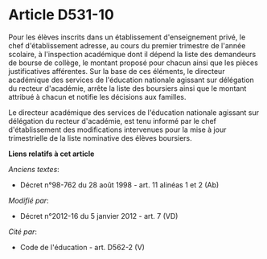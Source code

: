 # Article D531-10

Pour les élèves inscrits dans un établissement d'enseignement privé, le chef d'établissement adresse, au cours du premier
trimestre de l'année scolaire, à l'inspection académique dont il dépend la liste des demandeurs de bourse de collège, le
montant proposé pour chacun ainsi que les pièces justificatives afférentes. Sur la base de ces éléments,               le
directeur académique des services de l'éducation nationale agissant sur délégation du recteur d'académie, arrête la liste des
boursiers ainsi que le montant attribué à chacun et notifie les décisions aux familles. 

Le directeur académique des services de l'éducation nationale agissant sur délégation du recteur d'académie, est tenu informé
par le chef d'établissement des modifications intervenues pour la mise à jour trimestrielle de la liste nominative des élèves
boursiers.

**Liens relatifs à cet article**

_Anciens textes_:

  - Décret n°98-762 du 28 août 1998 - art. 11 alinéas 1 et 2 (Ab)

_Modifié par_:

  - Décret n°2012-16 du 5 janvier 2012 - art. 7 (VD)

_Cité par_:

  - Code de l'éducation - art. D562-2 (V)
